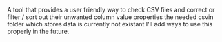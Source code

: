 A tool that provides a user friendly way to check
CSV files and correct or filter / sort out their unwanted 
column value properties the needed csvin folder which stores data
is currently not existant 
I'll add ways to use this properly in the future.
